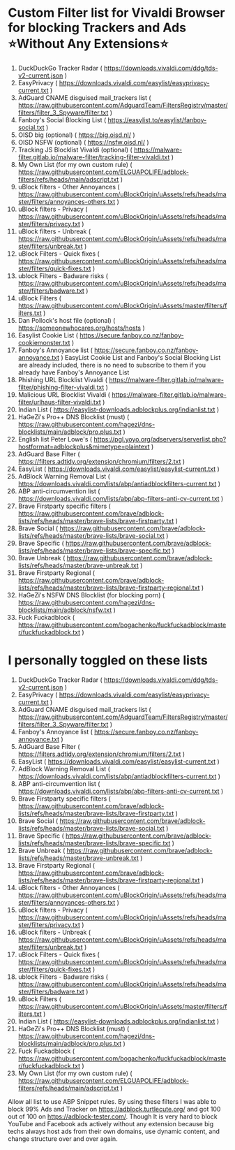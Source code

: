 # Custom Filter list for Vivaldi Browser for blocking Trackers and Ads ⭐Without Any Extensions⭐

1. DuckDuckGo Tracker Radar ( https://downloads.vivaldi.com/ddg/tds-v2-current.json )
2. EasyPrivacy ( https://downloads.vivaldi.com/easylist/easyprivacy-current.txt )
3. AdGuard CNAME disguised mail_trackers list ( https://raw.githubusercontent.com/AdguardTeam/FiltersRegistry/master/filters/filter_3_Spyware/filter.txt )
4. Fanboy's Social Blocking List ( https://easylist.to/easylist/fanboy-social.txt )
5. OISD big (optional) ( https://big.oisd.nl/ )
6. OISD NSFW (optional) ( https://nsfw.oisd.nl/ )
7. Tracking JS Blocklist Vivaldi (optional) ( https://malware-filter.gitlab.io/malware-filter/tracking-filter-vivaldi.txt )
8. My Own List (for my own custom rule) ( https://raw.githubusercontent.com/ELGUAPOLIFE/adblock-filters/refs/heads/main/adscript.txt )
9. uBlock filters - Other Annoyances ( https://raw.githubusercontent.com/uBlockOrigin/uAssets/refs/heads/master/filters/annoyances-others.txt )
10. uBlock filters - Privacy ( https://raw.githubusercontent.com/uBlockOrigin/uAssets/refs/heads/master/filters/privacy.txt )
11. uBlock filters - Unbreak ( https://raw.githubusercontent.com/uBlockOrigin/uAssets/refs/heads/master/filters/unbreak.txt )
12. uBlock Filters - Quick fixes ( https://raw.githubusercontent.com/uBlockOrigin/uAssets/refs/heads/master/filters/quick-fixes.txt )
13. ublock Filters - Badware risks ( https://raw.githubusercontent.com/uBlockOrigin/uAssets/refs/heads/master/filters/badware.txt )
14. uBlock Filters ( https://raw.githubusercontent.com/uBlockOrigin/uAssets/master/filters/filters.txt )
15. Dan Pollock's host file (optional) ( https://someonewhocares.org/hosts/hosts )
16. Easylist Cookie List ( https://secure.fanboy.co.nz/fanboy-cookiemonster.txt )
17. Fanboy's Annoyance list ( https://secure.fanboy.co.nz/fanboy-annoyance.txt )
    EasyList Cookie List and Fanboy's Social Blocking List are already included, there is no need to subscribe to them if you already have Fanboy's Annoyance List
19. Phishing URL Blocklist Vivaldi ( https://malware-filter.gitlab.io/malware-filter/phishing-filter-vivaldi.txt )
20. Malicious URL Blocklist Vivaldi ( https://malware-filter.gitlab.io/malware-filter/urlhaus-filter-vivaldi.txt )
21. Indian List ( https://easylist-downloads.adblockplus.org/indianlist.txt )
22. HaGeZi's Pro++ DNS Blocklist (must) ( https://raw.githubusercontent.com/hagezi/dns-blocklists/main/adblock/pro.plus.txt )
23. English list Peter Lowe's ( https://pgl.yoyo.org/adservers/serverlist.php?hostformat=adblockplus&mimetype=plaintext )
24. AdGuard Base Filter ( https://filters.adtidy.org/extension/chromium/filters/2.txt )
25. EasyList ( https://downloads.vivaldi.com/easylist/easylist-current.txt )
26. AdBlock Warning Removal List ( https://downloads.vivaldi.com/lists/abp/antiadblockfilters-current.txt )
27. ABP anti-circumvention list ( https://downloads.vivaldi.com/lists/abp/abp-filters-anti-cv-current.txt )
28. Brave Firstparty specific filters ( https://raw.githubusercontent.com/brave/adblock-lists/refs/heads/master/brave-lists/brave-firstparty.txt )
29. Brave Social ( https://raw.githubusercontent.com/brave/adblock-lists/refs/heads/master/brave-lists/brave-social.txt )
30. Brave Specific ( https://raw.githubusercontent.com/brave/adblock-lists/refs/heads/master/brave-lists/brave-specific.txt )
31. Brave Unbreak ( https://raw.githubusercontent.com/brave/adblock-lists/refs/heads/master/brave-unbreak.txt )
32. Brave Firstparty Regional ( https://raw.githubusercontent.com/brave/adblock-lists/refs/heads/master/brave-lists/brave-firstparty-regional.txt )
33. HaGeZi's NSFW DNS Blocklist (for blocking porn) ( https://raw.githubusercontent.com/hagezi/dns-blocklists/main/adblock/nsfw.txt )
34. Fuck Fuckadblock ( https://raw.githubusercontent.com/bogachenko/fuckfuckadblock/master/fuckfuckadblock.txt )

# I personally toggled on these lists
1. DuckDuckGo Tracker Radar ( https://downloads.vivaldi.com/ddg/tds-v2-current.json )
2. EasyPrivacy ( https://downloads.vivaldi.com/easylist/easyprivacy-current.txt )
3. AdGuard CNAME disguised mail_trackers list ( https://raw.githubusercontent.com/AdguardTeam/FiltersRegistry/master/filters/filter_3_Spyware/filter.txt )
4. Fanboy's Annoyance list ( https://secure.fanboy.co.nz/fanboy-annoyance.txt )
5. AdGuard Base Filter ( https://filters.adtidy.org/extension/chromium/filters/2.txt )
6. EasyList ( https://downloads.vivaldi.com/easylist/easylist-current.txt )
7. AdBlock Warning Removal List ( https://downloads.vivaldi.com/lists/abp/antiadblockfilters-current.txt )
8. ABP anti-circumvention list ( https://downloads.vivaldi.com/lists/abp/abp-filters-anti-cv-current.txt )
9. Brave Firstparty specific filters ( https://raw.githubusercontent.com/brave/adblock-lists/refs/heads/master/brave-lists/brave-firstparty.txt )
10. Brave Social ( https://raw.githubusercontent.com/brave/adblock-lists/refs/heads/master/brave-lists/brave-social.txt )
11. Brave Specific ( https://raw.githubusercontent.com/brave/adblock-lists/refs/heads/master/brave-lists/brave-specific.txt )
12. Brave Unbreak ( https://raw.githubusercontent.com/brave/adblock-lists/refs/heads/master/brave-unbreak.txt )
13. Brave Firstparty Regional ( https://raw.githubusercontent.com/brave/adblock-lists/refs/heads/master/brave-lists/brave-firstparty-regional.txt )
14. uBlock filters - Other Annoyances ( https://raw.githubusercontent.com/uBlockOrigin/uAssets/refs/heads/master/filters/annoyances-others.txt )
15. uBlock filters - Privacy ( https://raw.githubusercontent.com/uBlockOrigin/uAssets/refs/heads/master/filters/privacy.txt )
16. uBlock filters - Unbreak ( https://raw.githubusercontent.com/uBlockOrigin/uAssets/refs/heads/master/filters/unbreak.txt )
17. uBlock Filters - Quick fixes ( https://raw.githubusercontent.com/uBlockOrigin/uAssets/refs/heads/master/filters/quick-fixes.txt )
18. ublock Filters - Badware risks ( https://raw.githubusercontent.com/uBlockOrigin/uAssets/refs/heads/master/filters/badware.txt )
19. uBlock Filters ( https://raw.githubusercontent.com/uBlockOrigin/uAssets/master/filters/filters.txt )
20. Indian List ( https://easylist-downloads.adblockplus.org/indianlist.txt )
21. HaGeZi's Pro++ DNS Blocklist (must) ( https://raw.githubusercontent.com/hagezi/dns-blocklists/main/adblock/pro.plus.txt )
22. Fuck Fuckadblock ( https://raw.githubusercontent.com/bogachenko/fuckfuckadblock/master/fuckfuckadblock.txt )
23. My Own List (for my own custom rule) ( https://raw.githubusercontent.com/ELGUAPOLIFE/adblock-filters/refs/heads/main/adscript.txt )

Allow all list to use ABP Snippet rules. By using these filters I was able to block 99% Ads and Tracker on https://adblock.turtlecute.org/ and got 100 out of 100 on https://adblock-tester.com/. Though It is very hard to block YouTube and Facebook ads actively without any extension because big techs always host ads from their own domains, use dynamic content, and change structure over and over again.
